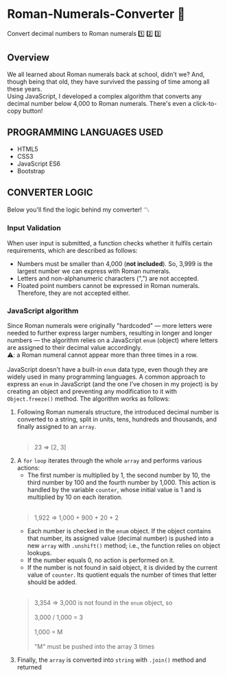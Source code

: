 # Roman-Numerals-Converter 💱
Convert decimal numbers to Roman numerals :one: :two: :three:

## Overview
We all learned about Roman numerals back at school, didn't we? And, though being that old, they have survived the passing of time among all these years.  
Using JavaScript, I developed a complex algorithm that converts any decimal number below 4,000 to Roman numerals. There's even a click-to-copy button!

## PROGRAMMING LANGUAGES USED
- HTML5
- CSS3
- JavaScript ES6
- Bootstrap

## CONVERTER LOGIC
Below you'll find the logic behind my converter! 〽️

### Input Validation
When user input is submitted, a function checks whether it fulfils certain requirements, which are described as follows:
- Numbers must be smaller than 4,000 (**not included**). So, 3,999 is the largest number we can express with Roman numerals.
- Letters and non-alphanumeric characters (",") are not accepted.
- Floated point numbers cannot be expressed in Roman numerals. Therefore, they are not accepted either.

### JavaScript algorithm
Since Roman numerals were originally "hardcoded" — more letters were needed to further express larger numbers, resulting in longer and longer numbers — the algorithm relies on a JavaScript `enum` (object) where letters are assigned to their decimal value accordingly.  
⚠️: a Roman numeral cannot appear more than three times in a row.
<br></br>
JavaScript doesn't have a built-in `enum` data type, even though they are widely used in many programming languages. A common approach to express an `enum` in JavaScript (and the one I've chosen in my project) is by creating an object and preventing any modification to it with `Object.freeze()` method.
The algorithm works as follows:
1. Following Roman numerals structure, the introduced decimal number is converted to a string, split in units, tens, hundreds and thousands, and finally assigned to an `array`.
    <br></br>
    > 23 => [2, 3]
2. A `for` `loop` iterates through the whole `array` and performs various actions:
   - The first number is multiplied by 1, the second number by 10, the third number by 100 and the fourth number by 1,000. This action is handled by the variable `counter`, whose initial value is 1 and is multiplied by 10 on each iteration.
   <br></br>
   > 1,922 => 1,000 + 900 + 20 + 2
   - Each number is checked in the `enum` object. If the object contains that number, its assigned value (decimal number) is pushed into a new `array` with `.unshift()` method; i.e., the function relies on object lookups.
   - If the number equals 0, no action is performed on it.
   - If the number is not found in said object, it is divided by the current value of `counter`. Its quotient equals the number of times that letter should be added.
   <br></br>
   > 3,354 => 3,000 is not found in the `enum` object, so <br></br>
   > 3,000 / 1,000 = 3 <br></br>
   > 1,000 = M <br></br>
   > "M" must be pushed into the array 3 times
3. Finally, the `array` is converted into `string` with `.join()` method and returned
